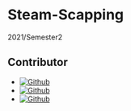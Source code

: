 # Steam-Scapping

2021/Semester2
 
 
 
## Contributor

- [![Github](https://img.shields.io/github/followers/BearKS?label=BearKS&style=social)](https://github.com/BearKS)
- [![Github](https://img.shields.io/github/followers/gunwdb?label=BearKS&style=social)](https://github.com/gunwdb)
- [![Github](https://img.shields.io/github/followers/arbruzaz?label=arbruzaz&style=social)](https://github.com/arbruzaz)

